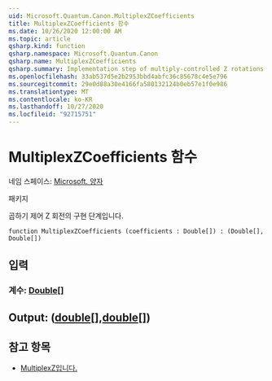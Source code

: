 ```yaml
---
uid: Microsoft.Quantum.Canon.MultiplexZCoefficients
title: MultiplexZCoefficients 함수
ms.date: 10/26/2020 12:00:00 AM
ms.topic: article
qsharp.kind: function
qsharp.namespace: Microsoft.Quantum.Canon
qsharp.name: MultiplexZCoefficients
qsharp.summary: Implementation step of multiply-controlled Z rotations.
ms.openlocfilehash: 33ab537d5e2b2953bbd4abfc36c85678c4e5e796
ms.sourcegitcommit: 29e0d88a30e4166fa580132124b0eb57e1f0e986
ms.translationtype: MT
ms.contentlocale: ko-KR
ms.lasthandoff: 10/27/2020
ms.locfileid: "92715751"
---
```

# <a name="multiplexzcoefficients-function"></a>MultiplexZCoefficients 함수

네임 스페이스: [Microsoft. 양자](xref:Microsoft.Quantum.Canon)

패키지 [](https://nuget.org/packages/)


곱하기 제어 Z 회전의 구현 단계입니다.

```qsharp
function MultiplexZCoefficients (coefficients : Double[]) : (Double[], Double[])
```


## <a name="input"></a>입력

### <a name="coefficients--double"></a>계수: [Double](xref:microsoft.quantum.lang-ref.double)[]





## <a name="output--doubledouble"></a>Output: ([double](xref:microsoft.quantum.lang-ref.double)[],[double](xref:microsoft.quantum.lang-ref.double)[])



## <a name="see-also"></a>참고 항목

- [MultiplexZ입니다.](xref:Microsoft.Quantum.Canon.MultiplexZ)